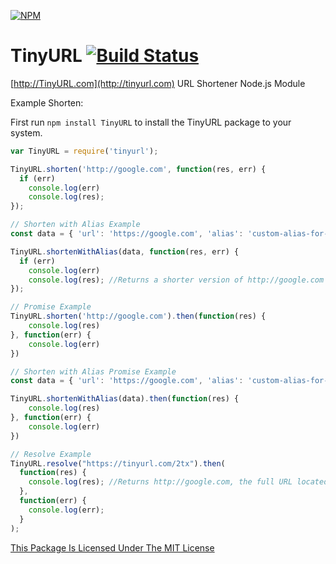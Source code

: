 [![NPM](https://nodei.co/npm/tinyurl.png?downloads=true&stars=true)](https://npmjs.com/package/tinyurl/)

# TinyURL [![Build Status](https://travis-ci.org/JeffResc/TinyURL-Node.js.svg?branch=master)](https://travis-ci.org/JeffResc/TinyURL-Node.js)
[http://TinyURL.com](http://tinyurl.com) URL Shortener Node.js Module

Example Shorten:

First run ```npm install TinyURL``` to install the TinyURL package to your system.

```javascript
var TinyURL = require('tinyurl');

TinyURL.shorten('http://google.com', function(res, err) {
  if (err)
    console.log(err)
	console.log(res);
});

// Shorten with Alias Example
const data = { 'url': 'https://google.com', 'alias': 'custom-alias-for-google' }

TinyURL.shortenWithAlias(data, function(res, err) {
  if (err)
    console.log(err)
	console.log(res); //Returns a shorter version of http://google.com - http://tinyurl.com/2tx
});

// Promise Example
TinyURL.shorten('http://google.com').then(function(res) {
    console.log(res)
}, function(err) {
    console.log(err)
})

// Shorten with Alias Promise Example
const data = { 'url': 'https://google.com', 'alias': 'custom-alias-for-google' }

TinyURL.shortenWithAlias(data).then(function(res) {
    console.log(res)
}, function(err) {
    console.log(err)
})

// Resolve Example
TinyURL.resolve("https://tinyurl.com/2tx").then(
  function(res) {
    console.log(res); //Returns http://google.com, the full URL located at http://tinyurl.com/2tx
  },
  function(err) {
    console.log(err);
  }
);
```

[This Package Is Licensed Under The MIT License](https://github.com/JeffResc/TinyURL-Node.js/blob/master/LICENSE.txt)
